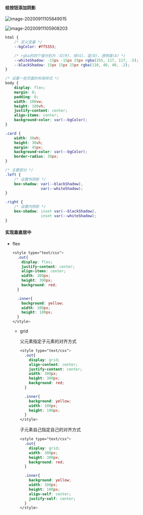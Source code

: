 #### 给按钮添加阴影

![image-20200911105849015](C:\Users\SuperLjf\AppData\Roaming\Typora\typora-user-images\image-20200911105849015.png)

![image-20200911105908203](C:\Users\SuperLjf\AppData\Roaming\Typora\typora-user-images\image-20200911105908203.png)

```css
html {
    /* 定义变量 */
    --bgColor: #ff5353;

    /* rgba的四个值分别为：红(R)、绿(G)、蓝(B)、透明度(A) */
    --whiteShadow: -15px -15px 25px rgba(255, 117, 117, .5);
    --blackShadow: 15px 15px 25px rgba(110, 40, 40, .2);
}

/* 设置一些页面的布局样式 */
body {
    display: flex;
    margin: 0;
    padding: 0;
    width: 100vw;
    height: 100vh;
    justify-content: center;
    align-items: center;
    background-color: var(--bgColor);
}

.card {
    width: 30vh;
    height: 30vh;
    margin: 45px;
    background-color: var(--bgColor);
    border-radius: 30px;
}

/* 主要部分 */
.left {
    /* 设置外阴影 */
    box-shadow: var(--blackShadow),
                var(--whiteShadow);
}

.right {
    /* 设置内阴影 */
    box-shadow: inset var(--blackShadow),
                inset var(--whiteShadow);
}
```

#### 实现垂直居中

- flex

  ```css
  <style type="text/css">
    .out{
      display: flex;
      justify-content: center;
      align-items: center;
      width: 300px;
      height: 300px;
      background: red;
    }
  
    .inner{
      background: yellow;
      width: 100px;
      height: 100px;
    }
  </style>
  
  
  ```
  
  - grid
  
    父元素指定子元素的对齐方式
  
    ```css
    <style type="text/css">
      .out{
        display: grid;
        align-content: center;
        justify-content: center;
        width: 300px;
        height: 300px;
        background: red;
      }
    
      .inner{
        background: yellow;
        width: 100px;
        height: 100px;
      }
    </style>
    
    ```
  
    子元素自己指定自己的对齐方式
  
    ```css
    <style type="text/css">
      .out{
        display: grid;
        width: 300px;
        height: 300px;
        background: red;
      }
    
      .inner{
        background: yellow;
        width: 100px;
        height: 100px;
        align-self: center;
        justify-self: center;
      }
    </style>
    ```
  
    

